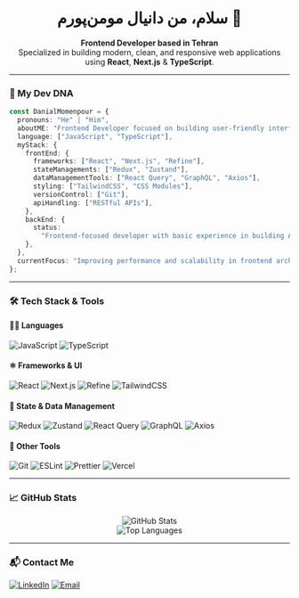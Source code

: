 
<h1 align="center">سلام، من دانیال مومن‌پورم 👋</h1>

<p align="center">
  <strong>Frontend Developer based in Tehran</strong><br />
  Specialized in building modern, clean, and responsive web applications using <strong>React</strong>, <strong>Next.js</strong> & <strong>TypeScript</strong>.
</p>

---

### 🧬 My Dev DNA

```ts
const DanialMomenpour = {
  pronouns: "He" | "Him",
  aboutME: "Frontend Developer focused on building user-friendly interfaces with React.js",
  language: ["JavaScript", "TypeScript"],
  myStack: {
    frontEnd: {
      frameworks: ["React", "Next.js", "Refine"],
      stateManagements: ["Redux", "Zustand"],
      dataManagementTools: ["React Query", "GraphQL", "Axios"],
      styling: ["TailwindCSS", "CSS Modules"],
      versionControl: ["Git"],
      apiHandling: ["RESTful APIs"],
    },
    backEnd: {
      status:
        "Frontend-focused developer with basic experience in building APIs using Next.js (API Routes) 😊",
    },
  },
  currentFocus: "Improving performance and scalability in frontend architecture.",
};
```

---

### 🛠️ Tech Stack & Tools

#### 👨‍💻 Languages  
![JavaScript](https://img.shields.io/badge/-JavaScript-F7DF1E?logo=javascript&logoColor=black&style=flat)
![TypeScript](https://img.shields.io/badge/-TypeScript-3178C6?logo=typescript&logoColor=white&style=flat)

#### ⚛️ Frameworks & UI  
![React](https://img.shields.io/badge/-React-61DAFB?logo=react&logoColor=white&style=flat)
![Next.js](https://img.shields.io/badge/-Next.js-000000?logo=next.js&logoColor=white&style=flat)
![Refine](https://img.shields.io/badge/-Refine-242938?logo=data:image/svg+xml;base64,...&style=flat)
![TailwindCSS](https://img.shields.io/badge/-Tailwind-38B2AC?logo=tailwind-css&logoColor=white&style=flat)

#### 🧠 State & Data Management  
![Redux](https://img.shields.io/badge/-Redux-764ABC?logo=redux&logoColor=white&style=flat)
![Zustand](https://img.shields.io/badge/-Zustand-000000?logo=zustand&logoColor=white&style=flat)
![React Query](https://img.shields.io/badge/-ReactQuery-FF4154?logo=react-query&logoColor=white&style=flat)
![GraphQL](https://img.shields.io/badge/-GraphQL-E10098?logo=graphql&logoColor=white&style=flat)
![Axios](https://img.shields.io/badge/-Axios-5A29E4?logo=axios&logoColor=white&style=flat)

#### 🧩 Other Tools  
![Git](https://img.shields.io/badge/-Git-F05032?logo=git&logoColor=white&style=flat)
![ESLint](https://img.shields.io/badge/-ESLint-4B32C3?logo=eslint&logoColor=white&style=flat)
![Prettier](https://img.shields.io/badge/-Prettier-F7B93E?logo=prettier&logoColor=black&style=flat)
![Vercel](https://img.shields.io/badge/-Vercel-000000?logo=vercel&logoColor=white&style=flat)

---

### 📈 GitHub Stats

<p align="center">
  <img src="https://github-readme-stats.vercel.app/api?username=danialmomenpour&show_icons=true&theme=radical" alt="GitHub Stats" />
  <br />
  <img src="https://github-readme-stats.vercel.app/api/top-langs/?username=danialmomenpour&layout=compact&theme=radical" alt="Top Languages" />
</p>

---

### 📬 Contact Me

[![LinkedIn](https://img.shields.io/badge/-LinkedIn-0A66C2?logo=linkedin&logoColor=white&style=flat)](https://linkedin.com/in/your-link)
[![Email](https://img.shields.io/badge/-Email-D14836?logo=gmail&logoColor=white&style=flat)](mailto:your@email.com)
